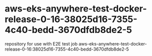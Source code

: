 # aws-eks-anywhere-test-docker-release-0-16-38025d16-7355-4c40-bedd-3670dfdb8de2-5
repository for use with E2E test job aws-eks-anywhere-test-docker-release-0-16:38025d16-7355-4c40-bedd-3670dfdb8de2-5
